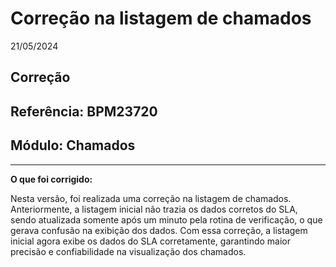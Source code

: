 # Correção na listagem de chamados
21/05/2024
## Correção
## Referência: BPM23720
## Módulo: Chamados
***

**O que foi corrigido:**

Nesta versão, foi realizada uma correção na listagem de chamados. Anteriormente, a listagem inicial não trazia os dados corretos do SLA, sendo atualizada somente após um minuto pela rotina de verificação, o que gerava confusão na exibição dos dados. Com essa correção, a listagem inicial agora exibe os dados do SLA corretamente, garantindo maior precisão e confiabilidade na visualização dos chamados.